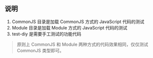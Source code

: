 说明
--
1. CommonJS 目录是加载 CommonJS 方式的 JavaScript 代码的测试
2. Module 目录是加载 Module 方式的 JavaScript 代码的测试
3. test-diy 是需要手工测试的功能代码
>原则上 CommonJS 和 Module 两种方式的代码效果相同，仅仅测试 CommonJS 类型即可。